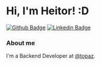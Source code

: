 # Hi, I'm Heitor! :D

[![Github Badge](https://img.shields.io/badge/-Github-000?style=flat-square&logo=Github&logoColor=white&link=https://github.com/HeitorAmaral)](https://github.com/HeitorAmaral)
[![Linkedin Badge](https://img.shields.io/badge/-LinkedIn-blue?style=flat-square&logo=Linkedin&logoColor=white&link=https://www.linkedin.com/in/heitoramaral/)](https://www.linkedin.com/in/heitoramaral/)

### About me
I'm a Backend Developer at [@topaz](https://www.topaz.com.uy/pt-br).
